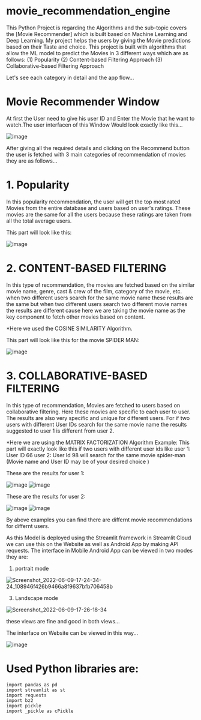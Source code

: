 # movie_recommendation_engine
This Python Project is regarding the Algorithms and the sub-topic covers the [Movie Recommender] which is built based on Machine Learning and Deep Learning. My project helps the users by giving the Movie predictions based on their Taste and choice. This project is built with algorithms that allow the ML model to predict the Movies in 3 different ways which are as follows:
(1) Popularity
(2) Content-based Filtering Approach
(3) Collaborative-based Filtering Approach

Let's see each category in detail and the app flow...

# Movie Recommender Window

At first the User need to give his user ID and Enter the Movie that he want to watch.The user interfacen of this Window Would look exactly like this...

![image](https://user-images.githubusercontent.com/105920583/172834000-4f4d895f-167b-4736-a6d2-d80f20d72414.png)


After giving all the required details and clicking on the Recommend button the user is fetched with 3 main categories of recommendation of movies they are as follows...

# 1. Popularity

In this popularity recommendation, the user will get the top most rated Movies from the entire database and users based on user's ratings. These movies are the same for all the users because these ratings are taken from all the total average users. 

This part will look like this:

![image](https://user-images.githubusercontent.com/105920583/172833326-cd787d4d-0c2e-4434-a1c3-b94fd4e4ede1.png)

# 2. CONTENT-BASED FILTERING


In this type of recommendation, the movies are fetched based on the similar movie name, genre, cast & crew of the film, category of the movie, etc. when two different users search for the same movie name these results are the same but when two different users search two different movie names the results are different cause here we are taking the movie name as the key component to fetch other movies based on content.

*Here we used the COSINE SIMILARITY Algorithm.

This part will look like this for the movie SPIDER MAN:


![image](https://user-images.githubusercontent.com/105920583/172837289-a280b0f3-42d8-4fae-b4a9-f6c80e88f28b.png)

# 3. COLLABORATIVE-BASED FILTERING

In this type of recommendation, Movies are fetched to users based on collaborative filtering. Here these movies are specific to each user to user. The results are also very specific and unique for different users. For if two users with different User IDs search for the same movie name the results suggested to user 1 is different from user 2.

*Here we are using the MATRIX FACTORIZATION Algorithm
Example:
This part will exactly look like this if two users with different user ids like
 user 1: User ID 66 
 user 2: User Id 98
will search for the same movie spider-man (Movie name and User ID may be of your desired choice ) 

These are the results for user 1:

![image](https://user-images.githubusercontent.com/105920583/172839425-e41b48be-e3e6-419f-b9c3-11adc06bc13a.png)
![image](https://user-images.githubusercontent.com/105920583/172839523-fc76838a-6b3a-4cc7-af41-d0803e55cbf9.png)

These are the results for user 2:

![image](https://user-images.githubusercontent.com/105920583/172839763-423a5515-69cf-4def-99e2-f3da5d0bc128.png)
![image](https://user-images.githubusercontent.com/105920583/172839847-3d954821-fad2-4860-a8b9-308e522aa871.png)

By above examples you can find there are differnt movie recommendations for differnt users.


As this Model is deployed using the Streamlit framework in Streamlit Cloud we can use this on the Website as well as Android App by making API requests.
The interface in Mobile Android App can be viewed in two modes they are:
1. portrait mode


![Screenshot_2022-06-09-17-24-34-24_108946f426b9466a8f9637bfb706458b](https://user-images.githubusercontent.com/105920583/172842915-9fe590e4-67e2-49e9-8f58-564cd062008f.jpg)



3. Landscape mode


![Screenshot_2022-06-09-17-26-18-34](https://user-images.githubusercontent.com/105920583/172843051-2f23fb8e-657e-4e10-8ad7-0d0ffc0a2aeb.jpg)



these views are fine and good in both views...

The interface on Website can be viewed in this way...


![image](https://user-images.githubusercontent.com/105920583/172843161-0cd2babf-cbfa-4a13-ac97-8ec052f88d4c.png)



# Used Python libraries are:
```import pickle
import pandas as pd
import streamlit as st
import requests
import bz2
import pickle
import _pickle as cPickle
